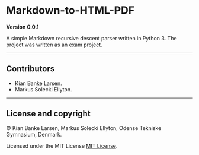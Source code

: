# Markdown-to-HTML-PDF

**Version 0.0.1**

A simple Markdown recursive descent parser written in Python 3. The project was written as an exam project.

---

## Contributors
- Kian Banke Larsen.
- Markus Solecki Ellyton.

---

## License and copyright

© Kian Banke Larsen, Markus Solecki Ellyton, Odense Tekniske Gymnasium, Denmark.

Licensed under the MIT License [MIT License](LICENSE).
